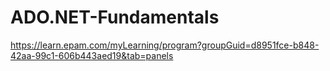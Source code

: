# ADO.NET-Fundamentals
 https://learn.epam.com/myLearning/program?groupGuid=d8951fce-b848-42aa-99c1-606b443aed19&tab=panels

